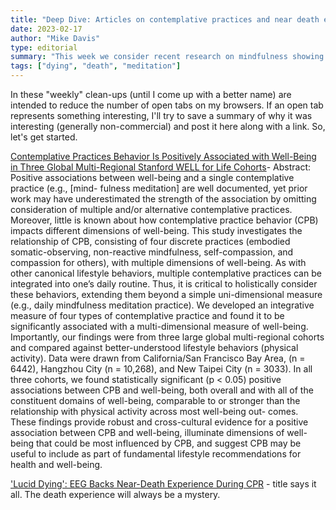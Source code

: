 ```yaml
---
title: "Deep Dive: Articles on contemplative practices and near death experiences"
date: 2023-02-17
author: "Mike Davis"
type: editorial
summary: "This week we consider recent research on mindfulness showing distinct patterns of contemplative practive help well-being. We also look at an article on the death experience during CPR. Maybe we shouldn't blow off those near-death experiences so quickly."
tags: ["dying", "death", "meditation"]
---
```


In these "weekly" clean-ups (until I come up with a better name) are intended to reduce the number of open tabs on my browsers. If an open tab represents something interesting, I'll try to save a summary of why it was interesting (generally non-commercial) and post it here along with a link. So, let's get started. 

[Contemplative Practices Behavior Is Positively Associated with Well-Being in Three Global Multi-Regional Stanford WELL for Life Cohorts](https://mdpi-res.com/d_attachment/ijerph/ijerph-19-13485/article_deploy/ijerph-19-13485-v3.pdf?version=1666671271)- Abstract: Positive associations between well-being and a single contemplative practice (e.g., [mind- fulness meditation] are well documented, yet prior work may have underestimated the strength of the association by omitting consideration of multiple and/or alternative contemplative practices. Moreover, little is known about how contemplative practice behavior (CPB) impacts different dimensions of well-being. This study investigates the relationship of CPB, consisting of four discrete practices (embodied somatic-observing, non-reactive mindfulness, self-compassion, and compassion for others), with multiple dimensions of well-being. As with other canonical lifestyle behaviors, multiple contemplative practices can be integrated into one’s daily routine. Thus, it is critical to holistically consider these behaviors, extending them beyond a simple uni-dimensional measure (e.g., daily mindfulness meditation practice). We developed an integrative measure of four types of contemplative practice and found it to be significantly associated with a multi-dimensional measure of well-being. Importantly, our findings were from three large global multi-regional cohorts and compared against better-understood lifestyle behaviors (physical activity). Data were drawn from California/San Francisco Bay Area, (n = 6442), Hangzhou City (n = 10,268), and New Taipei City (n = 3033). In all three cohorts, we found statistically significant (p < 0.05) positive associations between CPB and well-being, both overall and with all of the constituent domains of well-being, comparable to or stronger than the relationship with physical activity across most well-being out- comes. These findings provide robust and cross-cultural evidence for a positive association between CPB and well-being, illuminate dimensions of well-being that could be most influenced by CPB, and suggest CPB may be useful to include as part of fundamental lifestyle recommendations for health and well-being. 

['Lucid Dying': EEG Backs Near-Death Experience During CPR](https://www.medscape.com/viewarticle/983675?src=wnl_sci_tech_221109_MSCPEDIT&uac=15177CY&impID=4847860)  - title says it all. The death experience will always be a mystery.
